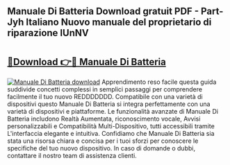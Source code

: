 ## Manuale Di Batteria Download gratuit PDF - Part-Jyh Italiano Nuovo manuale del proprietario di riparazione lUnNV

# <h2><a href="http://dfd820f.blite.top/?on=Manuale+Di+Batteria">🔗Download 👉🔴 Manuale Di Batteria</a></h2>

[![Manuale Di Batteria download](https://i.imgur.com/lujVjoI.png)](http://dfd820f.blite.top/?on=Manuale+Di+Batteria)
Apprendimento reso facile questa guida suddivide concetti complessi in semplici passaggi per comprendere facilmente il tuo nuovo REDDDDDDD. Compatibile con una varietà di dispositivi questo Manuale Di Batteria si integra perfettamente con una varietà di dispositivi e piattaforme. Le funzionalità avanzate di Manuale Di Batteria includono Realtà Aumentata, riconoscimento vocale, Avvisi personalizzabili e Compatibilità Multi-Dispositivo, tutti accessibili tramite L'interfaccia elegante e intuitiva. Confidiamo che Manuale Di Batteria sia stata una risorsa chiara e concisa per i tuoi sforzi per conoscere le specifiche del tuo nuovo dispositivo. In caso di domande o dubbi, contattare il nostro team di assistenza clienti.
